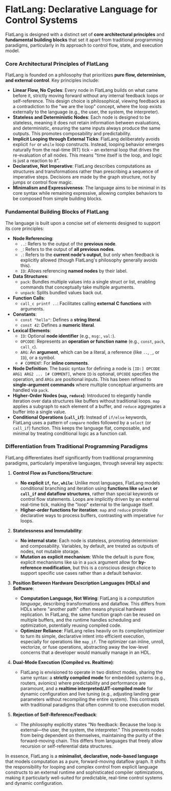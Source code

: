 # FlatLang: Declarative Language for Control Systems

FlatLang is designed with a distinct set of **core architectural principles** and **fundamental building blocks** that set it apart from traditional programming paradigms, particularly in its approach to control flow, state, and execution model.

### Core Architectural Principles of FlatLang

FlatLang is founded on a philosophy that prioritizes **pure flow, determinism, and external control**. Key principles include:

*   **Linear Flow, No Cycles**: Every node in FlatLang builds on what came before it, strictly moving forward without any internal feedback loops or self-reference. This design choice is philosophical, viewing feedback as a contradiction to the "we are the loop" concept, where the loop exists externally to the language (e.g., the user, the system, the interpreter).
*   **Stateless and Deterministic Nodes**: Each node is designed to be stateless, meaning it does not retain information between evaluations, and deterministic, ensuring the same inputs always produce the same outputs. This promotes composability and predictability.
*   **Implicit Looping through External Ticks**: FlatLang deliberately avoids explicit `for` or `while` loop constructs. Instead, looping behavior emerges naturally from the real-time (RT) tick – an external loop that drives the re-evaluation of all nodes. This means "time itself is the loop, and logic is just a reaction to it".
*   **Declarative, Not Imperative**: FlatLang describes computations as structures and transformations rather than prescribing a sequence of imperative steps. Decisions are made by the graph structure, not by jumps or control flow magic.
*   **Minimalism and Expressiveness**: The language aims to be minimal in its core syntax while remaining expressive, allowing complex behaviors to be composed from simple building blocks.

### Fundamental Building Blocks of FlatLang

The language is built upon a concise set of elements designed to support its core principles:

*   **Node Referencing**:
    *   `..`: Refers to the output of the **previous node**.
    *   `_`: Refers to the output of **all previous nodes**.
    *   `.`: Refers to the **current node's output**, but only when feedback is explicitly allowed (though FlatLang's philosophy generally avoids this).
    *   `ID`: Allows referencing **named nodes** by their label.
*   **Data Structures**:
    *   `pack`: Bundles multiple values into a single struct or list, enabling commands that conceptually take multiple arguments.
    *   `unpack`: Splits bundled values back out.
*   **Function Calls**:
    *   `call_c printf ..`: Facilitates calling **external C functions** with arguments.
*   **Constants**:
    *   `const "hello"`: Defines a **string literal**.
    *   `const 42`: Defines a **numeric literal**.
*   **Lexical Elements**:
    *   `ID`: Optional **node identifier** (e.g., `msg:`, `val:`).
    *   `OPCODE`: Represents an **operation or function name** (e.g., `const`, `pack`, `call_c`).
    *   `ARG`: An **argument**, which can be a literal, a reference (like `..`, `_`, or `ID`), or a symbol.
    *   `# COMMENT`: For **inline comments**.
*   **Node Definition**: The basic syntax for defining a node is `[ID:] OPCODE ARG1 ARG2 ... [# COMMENT]`, where `ID` is optional, `OPCODE` specifies the operation, and `ARGs` are positional inputs. This has been refined to **single-argument commands** where multiple conceptual arguments are handled via `pack`.
*   **Higher-Order Nodes (`map`, `reduce`)**: Introduced to elegantly handle iteration over data structures like buffers without traditional loops. `map` applies a subgraph to each element of a buffer, and `reduce` aggregates a buffer into a single value.
*   **Conditional Operations (`call_if`)**: Instead of `if/else` keywords, FlatLang uses a pattern of `compare` nodes followed by a `select` (or `call_if`) function. This keeps the language flat, composable, and minimal by treating conditional logic as a function call.

### Differentiation from Traditional Programming Paradigms

FlatLang differentiates itself significantly from traditional programming paradigms, particularly imperative languages, through several key aspects:

1.  **Control Flow as Functions/Structure**:
    *   **No explicit `if`, `for`, `while`**: Unlike most languages, FlatLang models conditional branching and iteration using **functions like `select` or `call_if` and dataflow structures**, rather than special keywords or control flow statements. Loops are implicitly driven by an external real-time tick, making the "loop" external to the language itself.
    *   **Higher-order functions for iteration**: `map` and `reduce` provide declarative ways to process buffers, contrasting with imperative `for` loops.

2.  **Statelessness and Immutability**:
    *   **No internal state**: Each node is stateless, promoting determinism and composability. Variables, by default, are treated as outputs of nodes, not mutable storage.
    *   **Mutation as explicit mechanism**: While the default is pure flow, explicit mechanisms like `&b` in a `pack` argument allow for **by-reference modification**, but this is a conscious design choice to support specific use cases rather than a default behavior.

3.  **Position Between Hardware Description Languages (HDLs) and Software**:
    *   **Computation Language, Not Wiring**: FlatLang is a *computation language*, describing transformations and dataflow. This differs from HDLs where "another path" often means physical hardware replication. In FlatLang, the same function graph can be reused on multiple buffers, and the runtime handles scheduling and optimization, potentially reusing compiled code.
    *   **Optimizer Reliance**: FlatLang relies heavily on its compiler/optimizer to turn its simple, declarative intent into efficient execution, especially for operations like `map_if`. The optimizer can inline, unroll, vectorize, or fuse operations, abstracting away the low-level concerns that a developer would manually manage in an HDL.

4.  **Dual-Mode Execution (Compiled vs. Realtime)**:
    *   FlatLang is envisioned to operate in two distinct modes, sharing the same syntax: a **strictly compiled mode** for embedded systems (e.g., routers, avionics) where predictability and performance are paramount, and a **realtime interpreted/JIT-compiled mode** for dynamic configuration and live tuning (e.g., adjusting landing gear parameters without recompiling the entire system). This contrasts with traditional paradigms that often commit to one execution model.

5.  **Rejection of Self-Reference/Feedback**:
    *   The philosophy explicitly states "No feedback: Because the loop is external—the user, the system, the interpreter." This prevents nodes from being dependent on themselves, maintaining the purity of the forward-moving chain. This differs from languages that freely allow recursion or self-referential data structures.

In essence, FlatLang is a **minimalist, declarative, node-based language** that models computation as a pure, forward-moving dataflow graph. It shifts the responsibility for looping and complex control from explicit language constructs to an external runtime and sophisticated compiler optimizations, making it particularly well-suited for predictable, real-time control systems and dynamic configuration.